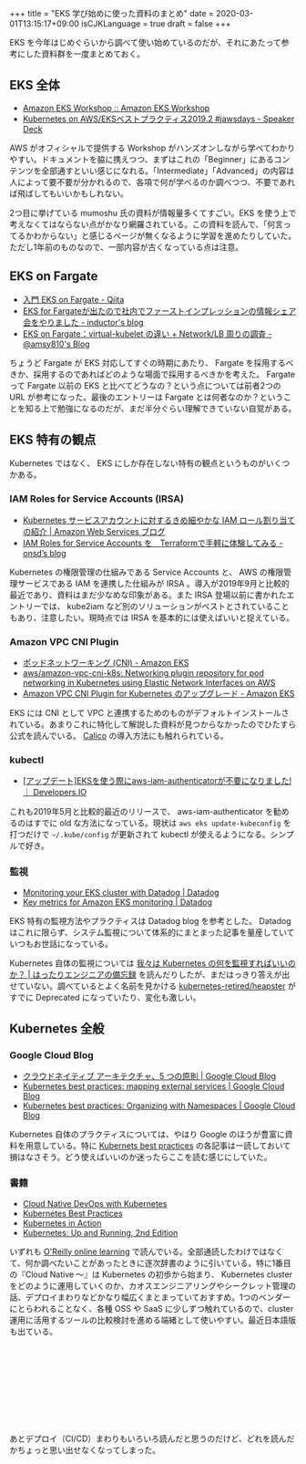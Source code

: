 +++
title = "EKS 学び始めに使った資料のまとめ"
date = 2020-03-01T13:15:17+09:00
isCJKLanguage = true
draft = false
+++

EKS を今年はじめぐらいから調べて使い始めているのだが、それにあたって参考にした資料群を一度まとめておく。

## EKS 全体

* [Amazon EKS Workshop :: Amazon EKS Workshop](https://eksworkshop.com/)
* [Kubernetes on AWS/EKSベストプラクティス2019.2 #jawsdays - Speaker Deck](https://speakerdeck.com/mumoshu/eksbesutopurakuteisu2019-dot-2-number-jawsdays)

AWS がオフィシャルで提供する Workshop がハンズオンしながら学べてわかりやすい。ドキュメントを脇に携えつつ、まずはこれの「Beginner」にあるコンテンツを全部通すといい感じになれる。「Intermediate」「Advanced」の内容は人によって要不要が分かれるので、各項で何が学べるのか調べつつ、不要であれば飛ばしてもいいかもしれない。

2つ目に挙げている mumoshu 氏の資料が情報量多くてすごい。EKS を使う上で考えなくてはならない点がかなり網羅されている。この資料を読んで、「何言ってるかわからない」と感じるページが無くなるように学習を進めたりしていた。ただし1年前のものなので、一部内容が古くなっている点は注意。

## EKS on Fargate

* [入門 EKS on Fargate - Qiita](https://qiita.com/mumoshu/items/c9dea2d82a402b4f9c31)
* [EKS for Fargateが出たので社内でファーストインプレッションの情報シェア会をやりました - inductor's blog](https://blog.inductor.me/entry/eks-for-fargate)
* [EKS on Fargate：virtual-kubelet の違い + Network/LB 周りの調査 - @amsy810's Blog](https://amsy810.hateblo.jp/entry/2019/12/04/151642)

ちょうど Fargate が EKS 対応してすぐの時期にあたり、 Fargate を採用するべきか、採用するのであればどのような場面で採用するべきかを考えた。 Fargate って Fargate 以前の EKS と比べてどうなの？という点については前者2つの URL が参考になった。最後のエントリーは Fargate とは何者なのか？ということを知る上で勉強になるのだが、まだ半分ぐらい理解できていない自覚がある。

## EKS 特有の観点

Kubernetes ではなく、 EKS にしか存在しない特有の観点というものがいくつかある。

### IAM Roles for Service Accounts (IRSA)

* [Kubernetes サービスアカウントに対するきめ細やかな IAM ロール割り当ての紹介 | Amazon Web Services ブログ](https://aws.amazon.com/jp/blogs/news/introducing-fine-grained-iam-roles-service-accounts/)
* [IAM Roles for Service Accounts を　Terraformで手軽に体験してみる - onsd’s blog](https://onsd.hatenablog.com/entry/2019/09/21/015522)

Kubernetes の権限管理の仕組みである Service Accounts と、 AWS の権限管理サービスである IAM を連携した仕組みが IRSA 。導入が2019年9月と比較的最近であり、資料はまだ少なめな印象がある。また IRSA 登場以前に書かれたエントリーでは、 kube2iam など別のソリューションがベストとされていることもあり、注意したい。現時点では IRSA を基本的には使えばいいと捉えている。

### Amazon VPC CNI Plugin

* [ポッドネットワーキング (CNI) - Amazon EKS](https://docs.aws.amazon.com/ja_jp/eks/latest/userguide/pod-networking.html)
* [aws/amazon-vpc-cni-k8s: Networking plugin repository for pod networking in Kubernetes using Elastic Network Interfaces on AWS](https://github.com/aws/amazon-vpc-cni-k8s)
* [Amazon VPC CNI Plugin for Kubernetes のアップグレード - Amazon EKS](https://docs.aws.amazon.com/ja_jp/eks/latest/userguide/cni-upgrades.html)

EKS には CNI として VPC と連携するためのものがデフォルトインストールされている。あまりこれに特化して解説した資料が見つからなかったのでひたすら公式を読んでいる。 [Calico](https://docs.projectcalico.org/introduction/) の導入方法にも触れられている。

### kubectl

* [\[アップデート\]EKSを使う際にaws-iam-authenticatorが不要になりました! ｜ Developers.IO](https://dev.classmethod.jp/cloud/aws/eks-update-get-token-cmd/)

これも2019年5月と比較的最近のリリースで、 aws-iam-authenticator を勧めるのはすでに old な方法になっている。現状は `aws eks update-kubeconfig` を打つだけで `~/.kube/config` が更新されて kubectl が使えるようになる。シンプルで好き。

### 監視

* [Monitoring your EKS cluster with Datadog | Datadog](https://www.datadoghq.com/ja/blog/eks-monitoring-datadog/)
* [Key metrics for Amazon EKS monitoring | Datadog](https://www.datadoghq.com/ja/blog/eks-cluster-metrics/)

EKS 特有の監視方法やプラクティスは Datadog blog を参考とした。 Datadog はこれに限らず、システム監視について体系的にまとまった記事を量産していていつもお世話になっている。

Kubernetes 自体の監視については [我々は Kubernetes の何を監視すればいいのか？ | はったりエンジニアの備忘録](https://blog.manabusakai.com/2019/08/monitoring-kubernetes/) を読んだりしたが、まだはっきり答えが出せていない。調べているとよく名前を見かける [kubernetes-retired/heapster](https://github.com/kubernetes-retired/heapster#heapster) がすでに Deprecated になっていたり、変化も激しい。

## Kubernetes 全般

### Google Cloud Blog

* [クラウドネイティブ アーキテクチャ、5 つの原則 | Google Cloud Blog](https://cloud.google.com/blog/ja/products/gcp/5-principles-for-cloud-native-architecture-what-it-is-and-how-to-master-it)
* [Kubernetes best practices: mapping external services | Google Cloud Blog](https://cloud.google.com/blog/products/gcp/kubernetes-best-practices-mapping-external-services)
* [Kubernetes best practices: Organizing with Namespaces | Google Cloud Blog](https://cloud.google.com/blog/products/gcp/kubernetes-best-practices-organizing-with-namespaces)

Kubernetes 自体のプラクティスについては、やはり Google のほうが豊富に資料を用意している。特に [Kubernets best practices](https://cloud.google.com/blog/topics/kubernetes-best-practices) の各記事は一読しておいて損はなさそう。どう使えばいいのか迷ったらここを読む感じにしていた。

### 書籍

* [Cloud Native DevOps with Kubernetes](https://learning.oreilly.com/library/view/cloud-native-devops/9781492040750/)
* [Kubernetes Best Practices](https://learning.oreilly.com/library/view/kubernetes-best-practices/9781492056461/)
* [Kubernetes in Action](https://learning.oreilly.com/library/view/kubernetes-in-action/9781617293726/)
* [Kubernetes: Up and Running, 2nd Edition](https://learning.oreilly.com/library/view/kubernetes-up-and/9781492046523/)

いずれも [O'Reilly online learning](https://www.oreilly.com/online-learning/) で読んでいる。全部通読したわけではなくて、何か調べたいことがあったときに逐次辞書のように引いている。特に1番目の『Cloud Native 〜』は Kubernetes の初歩から始まり、 Kubernetes cluster をどのように運用していくのか、カオスエンジニアリングやシークレット管理の話、デプロイまわりなどかなり幅広くまとまっていておすすめ。1つのベンダーにとらわれることなく、各種 OSS や SaaS に少しずつ触れているので、cluster 運用に活用するツールの比較検討を進める端緒として使いやすい。最近日本語版も出ている。

<div class="iframely-embed"><div class="iframely-responsive" style="height: 140px; padding-bottom: 0;"><a href="https://www.oreilly.co.jp//books/9784873119014/" data-iframely-url="//cdn.iframe.ly/0P3neqA"></a></div></div><script async src="//cdn.iframe.ly/embed.js" charset="utf-8"></script>

あとデプロイ（CI/CD）まわりもいろいろ読んだと思うのだけど、どれを読んだかちょっと思い出せなくなってしまった。

